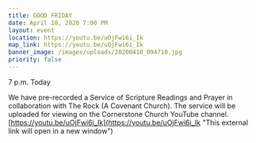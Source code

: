 ```yaml
---
title: GOOD FRIDAY
date: April 10, 2020 7:00 PM
layout: event
location: https://youtu.be/uOjFwi6i_Ik
map_link: https://youtu.be/uOjFwi6i_Ik
banner_image: /images/uploads/20200410_094710.jpg
priority: false
---
```

7 p.m. Today

We have pre-recorded a Service of Scripture Readings and Prayer in collaboration with The Rock (A Covenant Church). The service will be uploaded for viewing on the Cornerstone Church YouTube channel. [https://youtu.be/uOjFwi6i_Ik](https://youtu.be/uOjFwi6i_Ik "This external link will open in a new window")